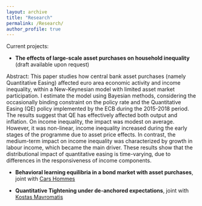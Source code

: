 ```yaml
---
layout: archive
title: "Research"
permalink: /Research/
author_profile: true
---
```


Current projects: 

*  **The effects of large-scale asset purchases on household inequality** (draft available upon request) 

Abstract: This paper studies how central bank asset purchases (namely Quantitative Easing) affected euro area economic activity and income inequality, within a New-Keynesian model with limited asset market participation. I estimate the model using Bayesian methods, considering the occasionally binding constraint on the policy rate and the Quantitative Easing (QE) policy implemented by the ECB during the 2015-2018 period. The results suggest that QE has effectively affected both output and inflation. On income inequality, the impact was modest on average. However, it was non-linear, income inequality increased during the early stages of the programme due to asset price effects. In contrast, the medium-term impact on income inequality was characterized by growth in labour income, which became the main driver. These results show that the distributional impact of quantitative easing is time-varying, due to differences in the responsiveness of income components.

* **Behavioral learning equilibria in a bond market with asset purchases**, joint with [Cars Hommes](https://www.uva.nl/en/profile/h/o/c.h.hommes/c.h.hommes.html)

* **Quantitative Tightening under de-anchored expectations**, joint with [Kostas Mavromatis](https://sites.google.com/site/konstantinossmavromatis/)
